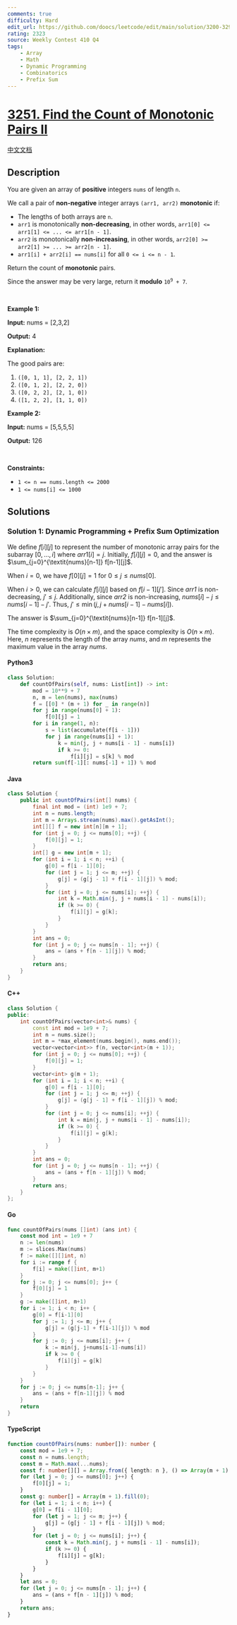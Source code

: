 ```yaml
---
comments: true
difficulty: Hard
edit_url: https://github.com/doocs/leetcode/edit/main/solution/3200-3299/3251.Find%20the%20Count%20of%20Monotonic%20Pairs%20II/README_EN.md
rating: 2323
source: Weekly Contest 410 Q4
tags:
    - Array
    - Math
    - Dynamic Programming
    - Combinatorics
    - Prefix Sum
---
```


<!-- problem:start -->

# [3251. Find the Count of Monotonic Pairs II](https://leetcode.com/problems/find-the-count-of-monotonic-pairs-ii)

[中文文档](/solution/3200-3299/3251.Find%20the%20Count%20of%20Monotonic%20Pairs%20II/README.md)

## Description

<!-- description:start -->

<p>You are given an array of <strong>positive</strong> integers <code>nums</code> of length <code>n</code>.</p>

<p>We call a pair of <strong>non-negative</strong> integer arrays <code>(arr1, arr2)</code> <strong>monotonic</strong> if:</p>

<ul>
	<li>The lengths of both arrays are <code>n</code>.</li>
	<li><code>arr1</code> is monotonically <strong>non-decreasing</strong>, in other words, <code>arr1[0] &lt;= arr1[1] &lt;= ... &lt;= arr1[n - 1]</code>.</li>
	<li><code>arr2</code> is monotonically <strong>non-increasing</strong>, in other words, <code>arr2[0] &gt;= arr2[1] &gt;= ... &gt;= arr2[n - 1]</code>.</li>
	<li><code>arr1[i] + arr2[i] == nums[i]</code> for all <code>0 &lt;= i &lt;= n - 1</code>.</li>
</ul>

<p>Return the count of <strong>monotonic</strong> pairs.</p>

<p>Since the answer may be very large, return it <strong>modulo</strong> <code>10<sup>9</sup> + 7</code>.</p>

<p>&nbsp;</p>
<p><strong class="example">Example 1:</strong></p>

<div class="example-block">
<p><strong>Input:</strong> <span class="example-io">nums = [2,3,2]</span></p>

<p><strong>Output:</strong> <span class="example-io">4</span></p>

<p><strong>Explanation:</strong></p>

<p>The good pairs are:</p>

<ol>
	<li><code>([0, 1, 1], [2, 2, 1])</code></li>
	<li><code>([0, 1, 2], [2, 2, 0])</code></li>
	<li><code>([0, 2, 2], [2, 1, 0])</code></li>
	<li><code>([1, 2, 2], [1, 1, 0])</code></li>
</ol>
</div>

<p><strong class="example">Example 2:</strong></p>

<div class="example-block">
<p><strong>Input:</strong> <span class="example-io">nums = [5,5,5,5]</span></p>

<p><strong>Output:</strong> <span class="example-io">126</span></p>
</div>

<p>&nbsp;</p>
<p><strong>Constraints:</strong></p>

<ul>
	<li><code>1 &lt;= n == nums.length &lt;= 2000</code></li>
	<li><code>1 &lt;= nums[i] &lt;= 1000</code></li>
</ul>

<!-- description:end -->

## Solutions

<!-- solution:start -->

### Solution 1: Dynamic Programming + Prefix Sum Optimization

We define $f[i][j]$ to represent the number of monotonic array pairs for the subarray $[0, \ldots, i]$ where $arr1[i] = j$. Initially, $f[i][j] = 0$, and the answer is $\sum_{j=0}^{\textit{nums}[n-1]} f[n-1][j]$.

When $i = 0$, we have $f[0][j] = 1$ for $0 \leq j \leq \textit{nums}[0]$.

When $i > 0$, we can calculate $f[i][j]$ based on $f[i-1][j']$. Since $\textit{arr1}$ is non-decreasing, $j' \leq j$. Additionally, since $\textit{arr2}$ is non-increasing, $\textit{nums}[i] - j \leq \textit{nums}[i - 1] - j'$. Thus, $j' \leq \min(j, j + \textit{nums}[i - 1] - \textit{nums}[i])$.

The answer is $\sum_{j=0}^{\textit{nums}[n-1]} f[n-1][j]$.

The time complexity is $O(n \times m)$, and the space complexity is $O(n \times m)$. Here, $n$ represents the length of the array $\textit{nums}$, and $m$ represents the maximum value in the array $\textit{nums}$.

<!-- tabs:start -->

#### Python3

```python
class Solution:
    def countOfPairs(self, nums: List[int]) -> int:
        mod = 10**9 + 7
        n, m = len(nums), max(nums)
        f = [[0] * (m + 1) for _ in range(n)]
        for j in range(nums[0] + 1):
            f[0][j] = 1
        for i in range(1, n):
            s = list(accumulate(f[i - 1]))
            for j in range(nums[i] + 1):
                k = min(j, j + nums[i - 1] - nums[i])
                if k >= 0:
                    f[i][j] = s[k] % mod
        return sum(f[-1][: nums[-1] + 1]) % mod
```

#### Java

```java
class Solution {
    public int countOfPairs(int[] nums) {
        final int mod = (int) 1e9 + 7;
        int n = nums.length;
        int m = Arrays.stream(nums).max().getAsInt();
        int[][] f = new int[n][m + 1];
        for (int j = 0; j <= nums[0]; ++j) {
            f[0][j] = 1;
        }
        int[] g = new int[m + 1];
        for (int i = 1; i < n; ++i) {
            g[0] = f[i - 1][0];
            for (int j = 1; j <= m; ++j) {
                g[j] = (g[j - 1] + f[i - 1][j]) % mod;
            }
            for (int j = 0; j <= nums[i]; ++j) {
                int k = Math.min(j, j + nums[i - 1] - nums[i]);
                if (k >= 0) {
                    f[i][j] = g[k];
                }
            }
        }
        int ans = 0;
        for (int j = 0; j <= nums[n - 1]; ++j) {
            ans = (ans + f[n - 1][j]) % mod;
        }
        return ans;
    }
}
```

#### C++

```cpp
class Solution {
public:
    int countOfPairs(vector<int>& nums) {
        const int mod = 1e9 + 7;
        int n = nums.size();
        int m = *max_element(nums.begin(), nums.end());
        vector<vector<int>> f(n, vector<int>(m + 1));
        for (int j = 0; j <= nums[0]; ++j) {
            f[0][j] = 1;
        }
        vector<int> g(m + 1);
        for (int i = 1; i < n; ++i) {
            g[0] = f[i - 1][0];
            for (int j = 1; j <= m; ++j) {
                g[j] = (g[j - 1] + f[i - 1][j]) % mod;
            }
            for (int j = 0; j <= nums[i]; ++j) {
                int k = min(j, j + nums[i - 1] - nums[i]);
                if (k >= 0) {
                    f[i][j] = g[k];
                }
            }
        }
        int ans = 0;
        for (int j = 0; j <= nums[n - 1]; ++j) {
            ans = (ans + f[n - 1][j]) % mod;
        }
        return ans;
    }
};
```

#### Go

```go
func countOfPairs(nums []int) (ans int) {
	const mod int = 1e9 + 7
	n := len(nums)
	m := slices.Max(nums)
	f := make([][]int, n)
	for i := range f {
		f[i] = make([]int, m+1)
	}
	for j := 0; j <= nums[0]; j++ {
		f[0][j] = 1
	}
	g := make([]int, m+1)
	for i := 1; i < n; i++ {
		g[0] = f[i-1][0]
		for j := 1; j <= m; j++ {
			g[j] = (g[j-1] + f[i-1][j]) % mod
		}
		for j := 0; j <= nums[i]; j++ {
			k := min(j, j+nums[i-1]-nums[i])
			if k >= 0 {
				f[i][j] = g[k]
			}
		}
	}
	for j := 0; j <= nums[n-1]; j++ {
		ans = (ans + f[n-1][j]) % mod
	}
	return
}
```

#### TypeScript

```ts
function countOfPairs(nums: number[]): number {
    const mod = 1e9 + 7;
    const n = nums.length;
    const m = Math.max(...nums);
    const f: number[][] = Array.from({ length: n }, () => Array(m + 1).fill(0));
    for (let j = 0; j <= nums[0]; j++) {
        f[0][j] = 1;
    }
    const g: number[] = Array(m + 1).fill(0);
    for (let i = 1; i < n; i++) {
        g[0] = f[i - 1][0];
        for (let j = 1; j <= m; j++) {
            g[j] = (g[j - 1] + f[i - 1][j]) % mod;
        }
        for (let j = 0; j <= nums[i]; j++) {
            const k = Math.min(j, j + nums[i - 1] - nums[i]);
            if (k >= 0) {
                f[i][j] = g[k];
            }
        }
    }
    let ans = 0;
    for (let j = 0; j <= nums[n - 1]; j++) {
        ans = (ans + f[n - 1][j]) % mod;
    }
    return ans;
}
```

<!-- tabs:end -->

<!-- solution:end -->

<!-- problem:end -->
